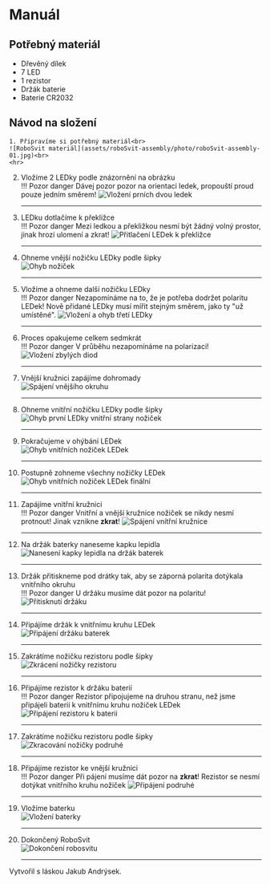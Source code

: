 # Manuál

## Potřebný materiál
- Dřevěný dílek
- 7 LED
- 1 rezistor
- Držák baterie
- Baterie CR2032

## Návod na složení
    1. Připravíme si potřebný materiál<br>
    ![RoboSvit materiál](assets/roboSvit-assembly/photo/roboSvit-assembly-01.jpg)<br>
    <hr>

2. Vložíme 2 LEDky podle znázornění na obrázku<br>
    !!! Pozor danger
        Dávej pozor pozor na orientaci ledek, propouští proud pouze jedním směrem!
    ![Vložení prních dvou ledek](assets/roboSvit-assembly/photo/roboSvit-assembly-02.jpg)<br>
    <hr>

3. LEDku dotlačíme k překližce<br>
    !!! Pozor danger
        Mezi ledkou a překližkou nesmí být žádný volný prostor, jinak hrozí ulomení a zkrat!
    ![Přitlačení LEDek k překližce](assets/roboSvit-assembly/photo/roboSvit-assembly-03.jpg)<br>
    <hr>

4. Ohneme vnější nožičku LEDky podle šipky<br>
    ![Ohyb nožiček](assets/roboSvit-assembly/photo/roboSvit-assembly-04.jpg)<br>
    <hr>

5. Vložíme a ohneme další nožičku LEDky<br>
    !!! Pozor danger
        Nezapomínáme na to, že je potřeba dodržet polaritu LEDek! Nově přidané LEDky musí mířit stejným směrem, jako ty "už umístěné".
    ![Vložení a ohyb třetí LEDky](assets/roboSvit-assembly/photo/roboSvit-assembly-05.jpg)<br>
    <hr>

6. Proces opakujeme celkem sedmkrát<br>
    !!! Pozor danger
        V průběhu nezapomínáme na polarizaci!
    ![Vložení zbylých diod](assets/roboSvit-assembly/photo/roboSvit-assembly-06.jpg)<br>
    <hr>

7. Vnější kružnici zapájíme dohromady<br>
    ![Spájení vnějšího okruhu](assets/roboSvit-assembly/photo/roboSvit-assembly-07.jpg)<br>
    <hr>

8. Ohneme vnitřní nožičku LEDky podle šipky<br>
    ![Ohyb první LEDky vnitřní strany nožiček](assets/roboSvit-assembly/photo/roboSvit-assembly-08.jpg)<br>
    <hr>

9. Pokračujeme v ohýbání LEDek<br>
    ![Ohyb vnitřních nožiček LEDek](assets/roboSvit-assembly/photo/roboSvit-assembly-09.jpg)<br>
    <hr>

10. Postupně zohneme všechny nožičky LEDek<br>
    ![Ohyb vnitřních nožiček LEDek finální](assets/roboSvit-assembly/photo/roboSvit-assembly-10.jpg)<br>
    <hr>

11. Zapájíme vnitřní kružnici<br>
    !!! Pozor danger
        Vnitřní a vnější kružnice nožiček se nikdy nesmí protnout! Jinak vznikne **zkrat**!
    ![Spájení vnítřní kružnice](assets/roboSvit-assembly/photo/roboSvit-assembly-11.jpg)<br>
    <hr>

12. Na držák baterky naneseme kapku lepidla<br>
    ![Nanesení kapky lepidla na držák baterek](assets/roboSvit-assembly/photo/roboSvit-assembly-12.jpg)<br>
    <hr>

13. Držák přitiskneme pod drátky tak, aby se záporná polarita dotýkala vnitřního okruhu<br>
    !!! Pozor danger
        U držáku musíme dát pozor na polaritu!
    ![Přitisknutí držáku](assets/roboSvit-assembly/photo/roboSvit-assembly-13.jpg)<br>
    <hr>

14. Připájíme držák k vnitřnímu kruhu LEDek<br>
    ![Připájení držáku baterek](assets/roboSvit-assembly/photo/roboSvit-assembly-14.jpg)<br>
    <hr>

15. Zakrátíme nožičku rezistoru podle šipky<br>
    ![Zkrácení nožičky rezistoru](assets/roboSvit-assembly/photo/roboSvit-assembly-15.jpg)<br>
    <hr>

16. Připájíme rezistor k držáku baterií<br>
    !!! Pozor danger
        Rezistor připojujeme na druhou stranu, než jsme připájeli baterii k vnitřnímu kruhu nožiček LEDek
    ![Připájení rezistoru k baterii](assets/roboSvit-assembly/photo/roboSvit-assembly-16.jpg)<br>
    <hr>

17. Zakrátíme nožičku rezistoru podle šipky<br>
    ![Zkracování nožičky podruhé](assets/roboSvit-assembly/photo/roboSvit-assembly-17.jpg)<br>
    <hr>

18. Připájíme rezistor ke vnější kružnici<br>
    !!! Pozor danger
        Při pájení musíme dát pozor na **zkrat**! Rezistor se nesmí dotýkat vnitřního kruhu nožiček
    ![Připájení podruhé](assets/roboSvit-assembly/photo/roboSvit-assembly-18.jpg)<br>
    <hr>

19. Vložíme baterku<br>
    ![Vložení baterky](assets/roboSvit-assembly/photo/roboSvit-assembly-19.jpg)<br>
    <hr>

20. Dokončený RoboSvit<br>
    ![Dokončení robosvitu](assets/roboSvit-assembly/photo/roboSvit-assembly-20.jpg)<br>
    <hr>

Vytvořil s láskou Jakub Andrýsek.